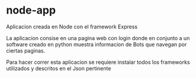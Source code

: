 # node-app
Aplicacion creada en Node con el framework Express

La aplicacion consise en una pagina web con login donde en conjunto
a un software creado en python muestra informacion de Bots que navegan 
por ciertas paginas.

Para hacer correr esta aplicacion se requiere instalar todos los 
frameworks utilizados y descritos en el Json pertinente 
